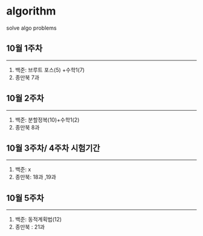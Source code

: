 # algorithm
solve algo problems 

## 10월 1주차 
-------------------
1. 백준: 브루트 포스(5) +수학1(7)
2. 종만북 7과

## 10월 2주차
-------------------
1.  백준: 분할정복(10)+수학1(2)
2. 종만북 8과

## 10월 3주차/ 4주차 시험기간 
-------------------
1. 백준: x
2. 종만북: 18과 ,19과 

## 10월 5주차
-------------------
1. 백준: 동적계획법(12)
2. 종만북 : 21과
